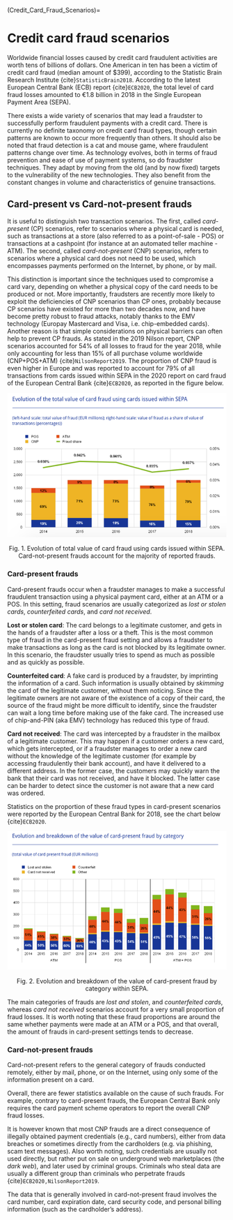 (Credit_Card_Fraud_Scenarios)=
# Credit card fraud scenarios

Worldwide financial losses caused by credit card fraudulent activities are worth tens of billions of dollars. One American in ten has been a victim of credit card fraud (median amount of $399), according to the Statistic Brain Research Institute {cite}`StatisticBrain2018`. According to the latest European Central Bank (ECB) report {cite}`ECB2020`, the total level of card fraud losses amounted to €1.8 billion in 2018 in the Single European Payment Area (SEPA).

There exists a wide variety of scenarios that may lead a fraudster to successfully perform fraudulent payments with a credit card. There is currently no definite taxonomy on credit card fraud types, though certain patterns are known to occur more frequently than others. It should also be noted that fraud detection is a cat and mouse game, where fraudulent patterns change over time. As technology evolves, both in terms of fraud prevention and ease of use of payment systems, so do fraudster techniques. They adapt by moving from the old (and by now fixed) targets to the vulnerability of the new technologies. They also benefit from the constant changes in volume and characteristics of genuine transactions.

## Card-present vs Card-not-present frauds

It is useful to distinguish two transaction scenarios. The first, called *card-present* (CP) scenarios, refer to scenarios where a physical card is needed, such as transactions at a store (also referred to as a point-of-sale - POS) or transactions at a cashpoint (for instance at an automated teller machine - ATM). The second, called *card-not-present* (CNP) scenarios, refers to scenarios where a physical card does not need to be used, which encompasses payments performed on the Internet, by phone, or by mail. 

This distinction is important since the techniques used to compromise a card vary, depending on whether a physical copy of the card needs to be produced or not. More importantly, fraudsters are recently more likely to exploit the deficiencies of CNP scenarios than CP ones, probably because CP scenarios have existed for more than two decades now, and have become pretty robust to fraud attacks, notably thanks to the EMV technology (Europay Mastercard and Visa, i.e. chip-embedded cards). Another reason is that simple considerations on physical barriers can often help to prevent CP frauds. As stated in the 2019 Nilson report, CNP scenarios accounted for 54% of all losses to fraud for the year 2018, while only accounting for less than 15% of all purchase volume worldwide (CNP+POS+ATM) {cite}`NilsonReport2019`. The proportion of CNP fraud is even higher in Europe and was reported to account for 79% of all transactions from cards issued within SEPA in the 2020 report on card fraud of the European Central Bank {cite}`ECB2020`, as reported in the figure below. 

![alt text](./images/SEPA_FraudVolumePerType.png)
<p style="text-align: center;">
Fig. 1. Evolution of total value of card fraud using cards issued within SEPA. <br>Card-not-present frauds account for the majority of reported frauds.
</p>

### Card-present frauds

Card-present frauds occur when a fraudster manages to make a successful fraudulent transaction using a physical payment card, either at an ATM or a POS. In this setting, fraud scenarios are usually categorized as *lost or stolen cards*, *counterfeited cards*, and *card not received*.

**Lost or stolen card**: The card belongs to a legitimate customer, and gets in the hands of a fraudster after a loss or a theft. This is the most common type of fraud in the card-present fraud setting and allows a fraudster to make transactions as long as the card is not blocked by its legitimate owner. In this scenario, the fraudster usually tries to spend as much as possible and as quickly as possible.

**Counterfeited card**: A fake card is produced by a fraudster, by imprinting the information of a card. Such information is usually obtained by *skimming* the card of the legitimate customer, without them noticing. Since the legitimate owners are not aware of the existence of a copy of their card, the source of the fraud might be more difficult to identify, since the fraudster can wait a long time before making use of the fake card. The increased use of chip-and-PIN (aka EMV) technology has reduced this type of fraud. 

**Card not received**: The card was intercepted by a fraudster in the mailbox of a legitimate customer. This may happen if a customer orders a new card, which gets intercepted, or if a fraudster manages to order a new card without the knowledge of the legitimate customer (for example by accessing fraudulently their bank account), and have it delivered to a different address. In the former case, the customers may quickly warn the bank that their card was not received, and have it blocked. The latter case can be harder to detect since the customer is not aware that a new card was ordered. 

Statistics on the proportion of these fraud types in card-present scenarios were reported by the European Central Bank for 2018, see the chart below {cite}`ECB2020`.

![alt text](./images/SEPA_FraudType_CardPresent.png)
<p style="text-align: center;">
Fig. 2. Evolution and breakdown of the value of card-present fraud by category within SEPA.
</p>

The main categories of frauds are *lost and stolen*, and *counterfeited cards*, whereas *card not received* scenarios account for a very small proportion of fraud losses. It is worth noting that these fraud proportions are around the same whether payments were made at an ATM or a POS, and that overall, the amount of frauds in card-present settings tends to decrease.

### Card-not-present frauds

Card-not-present refers to the general category of frauds conducted remotely, either by mail, phone, or on the Internet, using only some of the information present on a card. 

Overall, there are fewer statistics available on the cause of such frauds. For example, contrary to card-present frauds, the European Central Bank only requires the card payment scheme operators to report the overall CNP fraud losses.

It is however known that most CNP frauds are a direct consequence of illegally obtained payment credentials (e.g., card numbers), either from data breaches or sometimes directly from the cardholders (e.g. via phishing, scam text messages). Also worth noting, such credentials are usually not used directly, but rather put on sale on underground web marketplaces (the *dark web*), and later used by criminal groups. Criminals who steal data are usually a different group than criminals who perpetrate frauds {cite}`ECB2020,NilsonReport2019`. 

The data that is generally involved in card-not-present fraud involves the card number, card expiration date, card security code, and personal billing information (such as the cardholder’s address).

